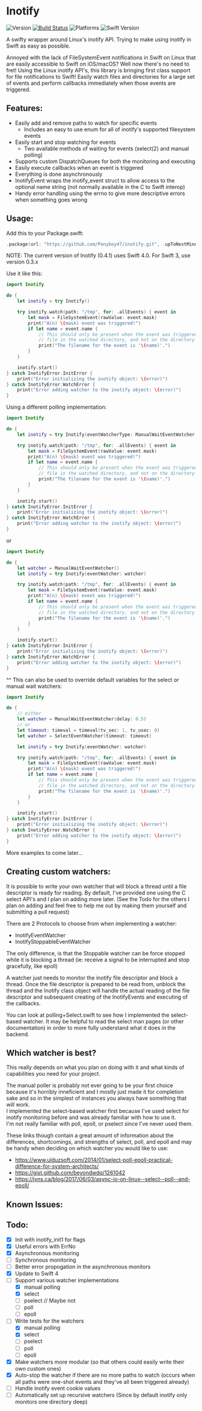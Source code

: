 # Inotify
![Version](https://img.shields.io/badge/inotify-v0.4.1-blue.svg) [![Build Status](https://travis-ci.org/Ponyboy47/inotify.svg?branch=master)](https://travis-ci.org/Ponyboy47/inotify) ![Platforms](https://img.shields.io/badge/platform-linux-lightgrey.svg) ![Swift Version](https://img.shields.io/badge/swift%20version-4.0-orange.svg)

A swifty wrapper around Linux's inotify API. Trying to make using inotify in Swift as easy as possible.

Annoyed with the lack of FileSystemEvent notifications in Swift on Linux that are easily accessible to Swift on iOS/macOS? Well now there's no need to fret! Using the Linux inotify API's, this library is bringing first class support for file notifications to Swift! Easily watch files and directories for a large set of events and perform callbacks immediately when those events are triggered.

## Features:
- Easily add and remove paths to watch for specific events
    - Includes an easy to use enum for all of inotify's supported filesystem events
- Easily start and stop watching for events
    - Two available methods of waiting for events (select(2) and manual polling)
- Supports custom DispatchQueues for both the monitoring and executing
- Easily execute callbacks when an event is triggered
- Everything is done asynchronously
- InotifyEvent wraps the inotify_event struct to allow access to the optional name string (not normally available in the C to Swift interop)
- Handy error handling using the errno to give more descriptive errors when something goes wrong

## Usage:
Add this to your Package.swift:
```swift
.package(url: "https://github.com/Ponyboy47/inotify.git", .upToNextMinor(from: "0.4.0"))
```

NOTE: The current version of Inotify (0.4.1) uses Swift 4.0. For Swift 3, use version 0.3.x

Use it like this:
```swift
import Inotify

do {
    let inotify = try Inotify()

    try inotify.watch(path: "/tmp", for: .allEvents) { event in
        let mask = FileSystemEvent(rawValue: event.mask)
        print("A(n) \(mask) event was triggered!")
        if let name = event.name {
            // This should only be present when the event was triggered on a
            // file in the watched directory, and not on the directory itself.
            print("The filename for the event is '\(name)'.")
        }
    }

    inotify.start()
} catch InotifyError.InitError {
    print("Error initializing the inotify object: \(error)")
} catch InotifyError.WatchError {
    print("Error adding watcher to the inotify object: \(error)")
}
```

Using a different polling implementation:
```swift
import Inotify

do {
    let inotify = try Inotify(eventWatcherType: ManualWaitEventWatcher.self)

    try inotify.watch(path: "/tmp", for: .allEvents) { event in
        let mask = FileSystemEvent(rawValue: event.mask)
        print("A(n) \(mask) event was triggered!")
        if let name = event.name {
            // This should only be present when the event was triggered on a
            // file in the watched directory, and not on the directory itself.
            print("The filename for the event is '\(name)'.")
        }
    }

    inotify.start()
} catch InotifyError.InitError {
    print("Error initializing the inotify object: \(error)")
} catch InotifyError.WatchError {
    print("Error adding watcher to the inotify object: \(error)")
}
```

or

```swift
import Inotify

do {
    let watcher = ManualWaitEventWatcher()
    let inotify = try Inotify(eventWatcher: watcher)

    try inotify.watch(path: "/tmp", for: .allEvents) { event in
        let mask = FileSystemEvent(rawValue: event.mask)
        print("A(n) \(mask) event was triggered!")
        if let name = event.name {
            // This should only be present when the event was triggered on a
            // file in the watched directory, and not on the directory itself.
            print("The filename for the event is '\(name)'.")
        }
    }

    inotify.start()
} catch InotifyError.InitError {
    print("Error initializing the inotify object: \(error)")
} catch InotifyError.WatchError {
    print("Error adding watcher to the inotify object: \(error)")
}
```
^^ This can also be used to override default variables for the select or manual wait watchers:
```swift
import Inotify

do {
    // either
    let watcher = ManualWaitEventWatcher(delay: 0.5)
    // or
    let timeout: timeval = timeval(tv_sec: 1, tv_usec: 0)
    let watcher = SelectEventWatcher(timeout: timeout)

    let inotify = try Inotify(eventWatcher: watcher)

    try inotify.watch(path: "/tmp", for: .allEvents) { event in
        let mask = FileSystemEvent(rawValue: event.mask)
        print("A(n) \(mask) event was triggered!")
        if let name = event.name {
            // This should only be present when the event was triggered on a
            // file in the watched directory, and not on the directory itself.
            print("The filename for the event is '\(name)'.")
        }
    }

    inotify.start()
} catch InotifyError.InitError {
    print("Error initializing the inotify object: \(error)")
} catch InotifyError.WatchError {
    print("Error adding watcher to the inotify object: \(error)")
}
```

More examples to come later...

## Creating custom watchers:
It is possible to write your own watcher that will block a thread until a file descriptor is ready for reading. By default, I've provided one using the C select API's and I plan on adding more later. (See the Todo for the others I plan on adding and feel free to help me out by making them yourself and submitting a pull request)

There are 2 Protocols to choose from when implementing a watcher:
- InotifyEventWatcher
- InotifyStoppableEventWatcher

The only difference, is that the Stoppable watcher can be force stopped while it is blocking a thread (ie: receive a signal to be interrupted and stop gracefully, like epoll)

A watcher just needs to monitor the inotify file descriptor and block a thread. Once the file descriptor is prepared to be read from, unblock the thread and the Inotify class object will handle the actual reading of the file descriptor and subsequent creating of the InotifyEvents and executing of the callbacks.

You can look at polling+Select.swift to see how I implemented the select-based watcher. It may be helpful to read the select man pages (or other documentation) in order to more fully understand what it does in the backend.

## Which watcher is best?

This really depends on what you plan on doing with it and what kinds of capabilities you need for your project.

The manual poller is probably not ever going to be your first choice because it's horribly inneficient and I mostly just made it for completion sake and so in the simplest of instances you always have something that will work.<br>
I implemented the select-based watcher first because I've used select for inotify monitoring before and was already familiar with how to use it.<br>
I'm not really familiar with poll, epoll, or pselect since I've never used them. 

These links though contain a great amount of information about the differences, shortcomings, and strengths of select, poll, and epoll and may be handy when deciding on which watcher you would like to use:
- https://www.ulduzsoft.com/2014/01/select-poll-epoll-practical-difference-for-system-architects/
- https://gist.github.com/beyondwdq/1261042
- https://jvns.ca/blog/2017/06/03/async-io-on-linux--select--poll--and-epoll/

## Known Issues:

## Todo:
- [x] Init with inotify_init1 for flags
- [x] Useful errors with ErrNo
- [x] Asynchronous monitoring
- [ ] Synchronous monitoring
- [ ] Better error propogation in the asynchronous monitors
- [x] Update to Swift 4
- [ ] Support various watcher implementations
  - [x] manual polling
  - [x] select
  - [ ] pselect // Maybe not
  - [ ] poll
  - [ ] epoll
- [ ] Write tests for the watchers
  - [x] manual polling
  - [x] select
  - [ ] pselect
  - [ ] poll
  - [ ] epoll
- [x] Make watchers more modular (so that others could easily write their own custom ones)
- [x] Auto-stop the watcher if there are no more paths to watch (occurs when all paths were one-shot events and they've all been triggered already)
- [ ] Handle inotify event cookie values
- [ ] Automatically set up recursive watchers (Since by default inotify only monitors one directory deep)
